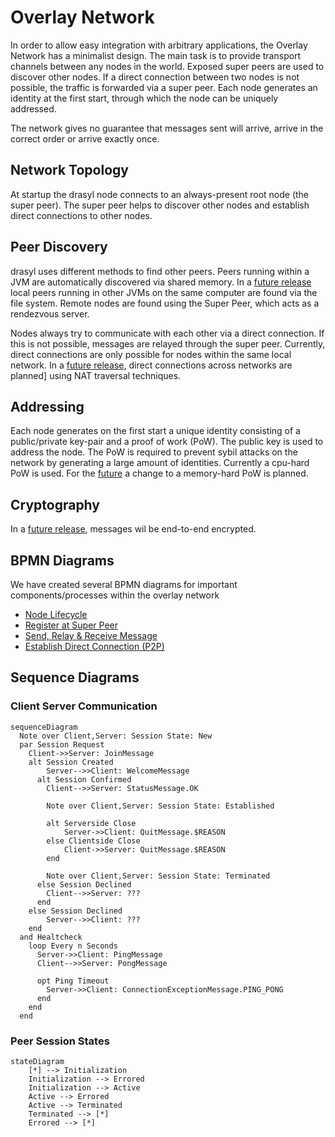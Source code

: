 # Overlay Network

In order to allow easy integration with arbitrary applications, the Overlay Network has a minimalist design. The main task is to provide transport channels
between any nodes in the world. Exposed super peers are used to discover other nodes. If a direct connection between two nodes is not possible, the traffic is
forwarded via a super peer. Each node generates an identity at the first start, through which the node can be uniquely addressed.

The network gives no guarantee that messages sent will arrive, arrive in the correct order or arrive exactly once.

## Network Topology

At startup the drasyl node connects to an always-present root node (the super peer).
The super peer helps to discover other nodes and establish direct connections to other nodes.

## Peer Discovery

drasyl uses different methods to find other peers.
Peers running within a JVM are automatically discovered via shared memory.
In a [future release](https://git.informatik.uni-hamburg.de/sane-public/drasyl/-/issues/75) local peers running in other JVMs on the same computer are found via the file system.
Remote nodes are found using the Super Peer, which acts as a rendezvous server.

Nodes always try to communicate with each other via a direct connection.
If this is not possible, messages are relayed through the super peer.
Currently, direct connections are only possible for nodes within the same local network.
In a [future release](https://git.informatik.uni-hamburg.de/sane-public/drasyl/-/issues/73), direct connections across networks are planned] using NAT traversal techniques.

## Addressing

Each node generates on the first start a unique identity consisting of a public/private key-pair and a proof of work (PoW).
The public key is used to address the node.
The PoW is required to prevent sybil attacks on the network by generating a large amount of identities.
Currently a cpu-hard PoW is used. For the [future](https://git.informatik.uni-hamburg.de/sane-public/drasyl/-/issues/76) a change to a memory-hard PoW is planned.

## Cryptography

In a [future release](https://git.informatik.uni-hamburg.de/sane-public/drasyl/-/issues/60), messages wil be end-to-end encrypted.

## BPMN Diagrams

We have created several BPMN diagrams for important components/processes within the overlay network

* [Node Lifecycle](https://cawemo.com/share/6bd4ccf2-7d15-493e-9b9a-5cd7041d34e1)
* [Register at Super Peer](https://cawemo.com/share/6bd4ccf2-7d15-493e-9b9a-5cd7041d34e1)
* [Send, Relay & Receive Message](https://cawemo.com/share/442a5a0e-a922-4dd3-920a-fa625c8e1fe5)
* [Establish Direct Connection (P2P)](https://cawemo.com/share/7c80ab60-da67-4438-bf75-e2c9c1c7e0fb)

## Sequence Diagrams

### Client Server Communication
```mermaid
sequenceDiagram
  Note over Client,Server: Session State: New
  par Session Request
    Client->>Server: JoinMessage
    alt Session Created
        Server-->>Client: WelcomeMessage
      alt Session Confirmed
        Client-->>Server: StatusMessage.OK

        Note over Client,Server: Session State: Established

        alt Serverside Close
            Server->>Client: QuitMessage.$REASON
        else Clientside Close
            Client->>Server: QuitMessage.$REASON
        end

        Note over Client,Server: Session State: Terminated
      else Session Declined
        Client-->>Server: ???
      end  
    else Session Declined
        Server-->>Client: ???
    end
  and Healtcheck
    loop Every n Seconds
      Server->>Client: PingMessage
      Client-->>Server: PongMessage

      opt Ping Timeout
        Server->>Client: ConnectionExceptionMessage.PING_PONG 
      end
    end
  end
```

### Peer Session States
```mermaid
stateDiagram
	[*] --> Initialization
	Initialization --> Errored
	Initialization --> Active
	Active --> Errored
	Active --> Terminated
	Terminated --> [*]
	Errored --> [*]
```